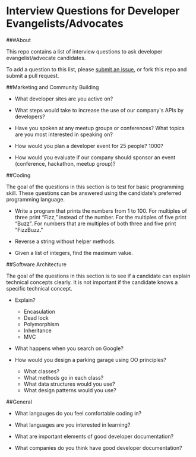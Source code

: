 Interview Questions for Developer Evangelists/Advocates
========================================

###About

This repo contains a list of interview questions to ask developer evangelist/advocate candidates.

To add a question to this list, please [submit an issue](https://github.com/MurtzaM/Developer-Evangelist-Interview-Questions/issues), or fork this repo and submit a pull request.

##Marketing and Community Building

- What developer sites are you active on?

- What steps would take to increase the use of our company's APIs by developers?

- Have you spoken at any meetup groups or conferences? What topics are you most interested in speaking on?

- How would you plan a developer event for 25 people? 1000?

- How would you evaluate if our company should sponsor an event (conference, hackathon, meetup group)?

##Coding

The goal of the questions in this section is to test for basic programming skill. These questions can be answered using the candidate's preferred programming language.

- Write a program that prints the numbers from 1 to 100. For multiples of three print “Fizz,” instead of the number. For the multiples of five print “Buzz”. For numbers that are multiples of both three and five print “FizzBuzz."

- Reverse a string without helper methods.

- Given a list of integers, find the maximum value.

##Software Architecture 

The goal of the questions in this section is to see if a candidate can explain technical concepts clearly. It is not important if the candidate knows a specific technical concept. 

- Explain? 
  - Encasulation
  - Dead lock
  - Polymorphism
  - Inheritance
  - MVC

- What happens when you search on Google?

- How would you design a parking garage using OO principles?
  - What classes?
  - What methods go in each class?
  - What data structures would you use?
  - What design patterns would you use?

##General

- What langauges do you feel comfortable coding in?

- What languages are you interested in learning? 

- What are important elements of good developer documentation? 

- What companies do you think have good developer documentation?





